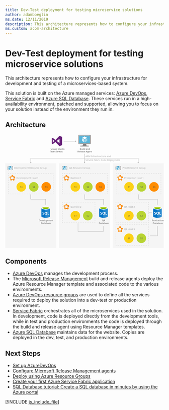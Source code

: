 ```yaml
---
title: Dev-Test deployment for testing microservice solutions
author: adamboeglin
ms.date: 12/11/2019
description: This architecture represents how to configure your infrastructure for development and testing of a microservices-based system.
ms.custom: acom-architecture
---
```

# Dev-Test deployment for testing microservice solutions

This architecture represents how to configure your infrastructure for development and testing of a microservices-based system.

This solution is built on the Azure managed services: [Azure DevOps](/en-us/services/devops/), [Service Fabric](/en-us/services/service-fabric/) and [Azure SQL Database](/en-us/services/sql-database/). These services run in a high-availability environment, patched and supported, allowing you to focus on your solution instead of the environment they run in.


## Architecture

<svg class="architecture-diagram" aria-labelledby="dev-test-microservice" height="591.775" viewbox="0 0 825.046 591.775" width="825.046" xmlns="http://www.w3.org/2000/svg"><title id="dev-test-microservice">Implementação de Desenvolvimento/Teste para testar soluções de microsserviço</title><desc>Esta arquitetura representa a forma como deve configurar a sua infraestrutura para fins de desenvolvimento e teste de um sistema baseado em microsserviços.</desc><g><rect fill="#ededed" height="441.667" opacity="0.5" width="265.376" x="280.048" y="150.108"></rect><rect fill="#ededed" height="441.667" opacity="0.5" width="265.376" x="559.67" y="150.108"></rect><g><line fill="none" stroke="#b5b5b5" stroke-miterlimit="10" stroke-width="1.643" x1="303.888" x2="364.647" y1="35.631" y2="35.631"></line><polygon fill="#b5b5b5" points="363.448 39.726 370.541 35.631 363.448 31.535 363.448 39.726"></polygon></g><rect fill="#ededed" height="441.667" opacity="0.5" width="265.376" y="150.108"></rect><g><polyline fill="none" points="132.688 144.712 132.688 123.65 692.358 123.65 692.358 144.712" stroke="#b5b5b5" stroke-miterlimit="10" stroke-width="1.643"></polyline><polygon fill="#b5b5b5" points="136.783 143.514 132.688 150.606 128.592 143.514 136.783 143.514"></polygon><polygon fill="#b5b5b5" points="688.263 143.514 692.358 150.606 696.454 143.514 688.263 143.514"></polygon></g><polyline fill="none" points="510.333 476.825 510.333 505.78 378.76 505.78 378.76 462.825" stroke="#b5b5b5" stroke-miterlimit="10" stroke-width="1.643"></polyline><polyline fill="none" points="792.591 476.825 792.591 527.775 753.736 527.775" stroke="#b5b5b5" stroke-miterlimit="10" stroke-width="1.643"></polyline><text fill="#5d5d5d" font-family="SegoeUI, Segoe UI" font-size="12" opacity="0.5" transform="translate(417.371 117.651)">ARM Infrastructure and<tspan x="0" y="20">Service Fabric Code Deployment</tspan></text><g><line fill="none" stroke="#b5b5b5" stroke-miterlimit="10" stroke-width="1.643" x1="412.867" x2="412.867" y1="100.775" y2="144.214"></line><polygon fill="#b5b5b5" points="408.771 143.015 412.867 150.108 416.962 143.015 408.771 143.015"></polygon></g><g opacity="0.5"><g><polyline fill="none" points="810.736 306.951 810.736 309.951 807.736 309.951" stroke="#b5b5b5" stroke-miterlimit="10" stroke-width="1.643"></polyline><line fill="none" stroke="#b5b5b5" stroke-dasharray="6.159 6.159" stroke-miterlimit="10" stroke-width="1.643" x1="801.577" x2="582.92" y1="309.951" y2="309.951"></line><polyline fill="none" points="579.841 309.951 576.841 309.951 576.841 306.951" stroke="#b5b5b5" stroke-miterlimit="10" stroke-width="1.643"></polyline><line fill="none" stroke="#b5b5b5" stroke-dasharray="5.971 5.971" stroke-miterlimit="10" stroke-width="1.643" x1="576.841" x2="576.841" y1="300.979" y2="208.427"></line><polyline fill="none" points="576.841 205.441 576.841 202.441 579.841 202.441" stroke="#b5b5b5" stroke-miterlimit="10" stroke-width="1.643"></polyline><line fill="none" stroke="#b5b5b5" stroke-dasharray="6.159 6.159" stroke-miterlimit="10" stroke-width="1.643" x1="586" x2="804.657" y1="202.441" y2="202.441"></line><polyline fill="none" points="807.736 202.441 810.736 202.441 810.736 205.441" stroke="#b5b5b5" stroke-miterlimit="10" stroke-width="1.643"></polyline><line fill="none" stroke="#b5b5b5" stroke-dasharray="5.971 5.971" stroke-miterlimit="10" stroke-width="1.643" x1="810.736" x2="810.736" y1="211.412" y2="303.965"></line></g></g><g><circle cx="644.432" cy="272.873" fill="#fcd116" r="24.849"></circle><text fill="#505050" font-family="SegoeUI, Segoe UI" font-size="12" transform="translate(638.4 277.915)">S1</text></g><g><circle cx="709.42" cy="272.873" fill="#b8d432" r="24.849"></circle><text fill="#505050" font-family="SegoeUI, Segoe UI" font-size="12" transform="translate(703.384 277.915)">S2</text></g><g><circle cx="774.407" cy="272.873" fill="#ff8c00" r="24.849"></circle><text fill="#505050" font-family="SegoeUI, Segoe UI" font-size="12" transform="translate(768.371 277.915)">S3</text></g><g opacity="0.5"><g><polyline fill="none" points="531.126 306.951 531.126 309.951 528.126 309.951" stroke="#b5b5b5" stroke-miterlimit="10" stroke-width="1.643"></polyline><line fill="none" stroke="#b5b5b5" stroke-dasharray="6.159 6.159" stroke-miterlimit="10" stroke-width="1.643" x1="521.967" x2="303.311" y1="309.951" y2="309.951"></line><polyline fill="none" points="300.231 309.951 297.231 309.951 297.231 306.951" stroke="#b5b5b5" stroke-miterlimit="10" stroke-width="1.643"></polyline><line fill="none" stroke="#b5b5b5" stroke-dasharray="5.971 5.971" stroke-miterlimit="10" stroke-width="1.643" x1="297.231" x2="297.231" y1="300.979" y2="208.427"></line><polyline fill="none" points="297.231 205.441 297.231 202.441 300.231 202.441" stroke="#b5b5b5" stroke-miterlimit="10" stroke-width="1.643"></polyline><line fill="none" stroke="#b5b5b5" stroke-dasharray="6.159 6.159" stroke-miterlimit="10" stroke-width="1.643" x1="306.39" x2="525.047" y1="202.441" y2="202.441"></line><polyline fill="none" points="528.126 202.441 531.126 202.441 531.126 205.441" stroke="#b5b5b5" stroke-miterlimit="10" stroke-width="1.643"></polyline><line fill="none" stroke="#b5b5b5" stroke-dasharray="5.971 5.971" stroke-miterlimit="10" stroke-width="1.643" x1="531.126" x2="531.126" y1="211.412" y2="303.965"></line></g></g><g><circle cx="364.823" cy="272.873" fill="#fcd116" r="24.849"></circle><text fill="#505050" font-family="SegoeUI, Segoe UI" font-size="12" transform="translate(358.791 277.915)">S1</text></g><g><circle cx="429.81" cy="272.873" fill="#b8d432" r="24.849"></circle><text fill="#505050" font-family="SegoeUI, Segoe UI" font-size="12" transform="translate(423.774 277.915)">S2</text></g><g><circle cx="494.797" cy="272.873" fill="#ff8c00" r="24.849"></circle><text fill="#505050" font-family="SegoeUI, Segoe UI" font-size="12" transform="translate(488.761 277.915)">S3</text></g><g opacity="0.5"><g><polyline fill="none" points="467.126 456.951 467.126 459.951 464.126 459.951" stroke="#b5b5b5" stroke-miterlimit="10" stroke-width="1.643"></polyline><line fill="none" stroke="#b5b5b5" stroke-dasharray="6.07 6.07" stroke-miterlimit="10" stroke-width="1.643" x1="458.056" x2="303.266" y1="459.951" y2="459.951"></line><polyline fill="none" points="300.231 459.951 297.231 459.951 297.231 456.951" stroke="#b5b5b5" stroke-miterlimit="10" stroke-width="1.643"></polyline><line fill="none" stroke="#b5b5b5" stroke-dasharray="5.971 5.971" stroke-miterlimit="10" stroke-width="1.643" x1="297.231" x2="297.231" y1="450.979" y2="358.427"></line><polyline fill="none" points="297.231 355.441 297.231 352.441 300.231 352.441" stroke="#b5b5b5" stroke-miterlimit="10" stroke-width="1.643"></polyline><line fill="none" stroke="#b5b5b5" stroke-dasharray="6.07 6.07" stroke-miterlimit="10" stroke-width="1.643" x1="306.301" x2="461.091" y1="352.441" y2="352.441"></line><polyline fill="none" points="464.126 352.441 467.126 352.441 467.126 355.441" stroke="#b5b5b5" stroke-miterlimit="10" stroke-width="1.643"></polyline><line fill="none" stroke="#b5b5b5" stroke-dasharray="5.971 5.971" stroke-miterlimit="10" stroke-width="1.643" x1="467.126" x2="467.126" y1="361.412" y2="453.965"></line></g></g><g><circle cx="364.823" cy="422.873" fill="#fcd116" r="24.849"></circle><text fill="#505050" font-family="SegoeUI, Segoe UI" font-size="12" transform="translate(358.791 427.915)">S1</text></g><g><circle cx="429.81" cy="422.873" fill="#b8d432" r="24.849"></circle><text fill="#505050" font-family="SegoeUI, Segoe UI" font-size="12" transform="translate(423.774 427.915)">S2</text></g><g opacity="0.5"><g><polyline fill="none" points="745.965 456.951 745.965 459.951 742.965 459.951" stroke="#b5b5b5" stroke-miterlimit="10" stroke-width="1.643"></polyline><line fill="none" stroke="#b5b5b5" stroke-dasharray="6.07 6.07" stroke-miterlimit="10" stroke-width="1.643" x1="736.895" x2="582.105" y1="459.951" y2="459.951"></line><polyline fill="none" points="579.07 459.951 576.07 459.951 576.07 456.951" stroke="#b5b5b5" stroke-miterlimit="10" stroke-width="1.643"></polyline><line fill="none" stroke="#b5b5b5" stroke-dasharray="5.971 5.971" stroke-miterlimit="10" stroke-width="1.643" x1="576.07" x2="576.07" y1="450.979" y2="358.427"></line><polyline fill="none" points="576.07 355.441 576.07 352.441 579.07 352.441" stroke="#b5b5b5" stroke-miterlimit="10" stroke-width="1.643"></polyline><line fill="none" stroke="#b5b5b5" stroke-dasharray="6.07 6.07" stroke-miterlimit="10" stroke-width="1.643" x1="585.14" x2="739.93" y1="352.441" y2="352.441"></line><polyline fill="none" points="742.965 352.441 745.965 352.441 745.965 355.441" stroke="#b5b5b5" stroke-miterlimit="10" stroke-width="1.643"></polyline><line fill="none" stroke="#b5b5b5" stroke-dasharray="5.971 5.971" stroke-miterlimit="10" stroke-width="1.643" x1="745.965" x2="745.965" y1="361.412" y2="453.965"></line></g></g><g><circle cx="643.661" cy="422.873" fill="#fcd116" r="24.849"></circle><text fill="#505050" font-family="SegoeUI, Segoe UI" font-size="12" transform="translate(637.629 427.915)">S1</text></g><g><circle cx="708.649" cy="422.873" fill="#b8d432" r="24.849"></circle><text fill="#505050" font-family="SegoeUI, Segoe UI" font-size="12" transform="translate(702.613 427.915)">S2</text></g><g opacity="0.5"><g><polyline fill="none" points="745.965 574.529 745.965 577.529 742.965 577.529" stroke="#b5b5b5" stroke-miterlimit="10" stroke-width="1.643"></polyline><line fill="none" stroke="#b5b5b5" stroke-dasharray="6.07 6.07" stroke-miterlimit="10" stroke-width="1.643" x1="736.895" x2="582.105" y1="577.529" y2="577.529"></line><polyline fill="none" points="579.07 577.529 576.07 577.529 576.07 574.529" stroke="#b5b5b5" stroke-miterlimit="10" stroke-width="1.643"></polyline><line fill="none" stroke="#b5b5b5" stroke-dasharray="5.971 5.971" stroke-miterlimit="10" stroke-width="1.643" x1="576.07" x2="576.07" y1="568.558" y2="476.006"></line><polyline fill="none" points="576.07 473.02 576.07 470.02 579.07 470.02" stroke="#b5b5b5" stroke-miterlimit="10" stroke-width="1.643"></polyline><line fill="none" stroke="#b5b5b5" stroke-dasharray="6.07 6.07" stroke-miterlimit="10" stroke-width="1.643" x1="585.14" x2="739.93" y1="470.02" y2="470.02"></line><polyline fill="none" points="742.965 470.02 745.965 470.02 745.965 473.02" stroke="#b5b5b5" stroke-miterlimit="10" stroke-width="1.643"></polyline><line fill="none" stroke="#b5b5b5" stroke-dasharray="5.971 5.971" stroke-miterlimit="10" stroke-width="1.643" x1="745.965" x2="745.965" y1="478.991" y2="571.544"></line></g></g><g><circle cx="643.661" cy="540.452" fill="#fcd116" r="24.849"></circle><text fill="#505050" font-family="SegoeUI, Segoe UI" font-size="12" transform="translate(637.629 545.494)">S1</text></g><g><circle cx="708.649" cy="540.452" fill="#b8d432" r="24.849"></circle><text fill="#505050" font-family="SegoeUI, Segoe UI" font-size="12" transform="translate(702.613 545.494)">S2</text></g><g opacity="0.5"><g><polyline fill="none" points="249.517 306.951 249.517 309.951 246.517 309.951" stroke="#b5b5b5" stroke-miterlimit="10" stroke-width="1.643"></polyline><line fill="none" stroke="#b5b5b5" stroke-dasharray="6.159 6.159" stroke-miterlimit="10" stroke-width="1.643" x1="240.357" x2="21.701" y1="309.951" y2="309.951"></line><polyline fill="none" points="18.621 309.951 15.621 309.951 15.621 306.951" stroke="#b5b5b5" stroke-miterlimit="10" stroke-width="1.643"></polyline><line fill="none" stroke="#b5b5b5" stroke-dasharray="5.971 5.971" stroke-miterlimit="10" stroke-width="1.643" x1="15.621" x2="15.621" y1="300.979" y2="208.427"></line><polyline fill="none" points="15.621 205.441 15.621 202.441 18.621 202.441" stroke="#b5b5b5" stroke-miterlimit="10" stroke-width="1.643"></polyline><line fill="none" stroke="#b5b5b5" stroke-dasharray="6.159 6.159" stroke-miterlimit="10" stroke-width="1.643" x1="24.781" x2="243.437" y1="202.441" y2="202.441"></line><polyline fill="none" points="246.517 202.441 249.517 202.441 249.517 205.441" stroke="#b5b5b5" stroke-miterlimit="10" stroke-width="1.643"></polyline><line fill="none" stroke="#b5b5b5" stroke-dasharray="5.971 5.971" stroke-miterlimit="10" stroke-width="1.643" x1="249.517" x2="249.517" y1="211.412" y2="303.965"></line></g></g><g><circle cx="83.213" cy="272.873" fill="#fcd116" r="24.849"></circle><text fill="#505050" font-family="SegoeUI, Segoe UI" font-size="12" transform="translate(77.181 277.915)">S1</text></g><g><circle cx="148.2" cy="272.873" fill="#b8d432" r="24.849"></circle><text fill="#505050" font-family="SegoeUI, Segoe UI" font-size="12" transform="translate(142.164 277.915)">S2</text></g><g><circle cx="213.187" cy="272.873" fill="#ff8c00" r="24.849"></circle><text fill="#505050" font-family="SegoeUI, Segoe UI" font-size="12" transform="translate(207.151 277.915)">S3</text></g><polyline fill="none" points="132.044 312.086 132.044 337.084 210.314 337.084 210.314 365.825" stroke="#b5b5b5" stroke-miterlimit="10" stroke-width="1.643"></polyline><polyline fill="none" points="413.066 312.086 413.066 337.084 511.336 337.084 511.336 365.825" stroke="#b5b5b5" stroke-miterlimit="10" stroke-width="1.643"></polyline><polyline fill="none" points="694.087 312.086 694.087 337.084 792.358 337.084 792.358 365.825" stroke="#b5b5b5" stroke-miterlimit="10" stroke-width="1.643"></polyline><line fill="none" stroke="#b5b5b5" stroke-miterlimit="10" stroke-width="1.643" x1="745.965" x2="763.736" y1="405.379" y2="405.379"></line><g><g><text fill="#5d5d5d" font-family="SegoeUI, Segoe UI" font-size="12" transform="translate(236.464 79.655)">Visual Studio<tspan letter-spacing="-0.098em" x="-2.558" y="14.4">Team Services</tspan></text><path d="M268.022,34.076l14.214-11V45.072Zm-20.651,8.046V26.03l8.046,8.046ZM282.236,7.257,261.049,28.444,247.372,17.985l-5.364,2.682V47.485l5.364,2.682,13.678-10.459,21.187,21.187,13.409-5.364V12.621Z" fill="#68217a"></path></g><rect fill="#f0f" height="96.563" opacity="0" width="83.417" x="228.951"></rect></g><g><g><text fill="#5d5d5d" font-family="SegoeUI, Segoe UI" font-size="12" transform="translate(388.172 79.655)">Build and<tspan letter-spacing="-0.029em" x="-12.592" y="14.4">Release Agent</tspan></text><g><path d="M422.363,49.911H404.347c2.165,7.643-.743,8.739-13.483,8.739v4h43.32v-4c-12.74,0-13.989-1.092-11.821-8.739" fill="#7a7a7a"></path><path d="M441.648,1.5H383a3.747,3.747,0,0,0-3.6,3.773v40.9a3.726,3.726,0,0,0,3.6,3.741h58.652a4.094,4.094,0,0,0,4-3.741V5.273a4.109,4.109,0,0,0-4-3.773" fill="#a0a1a2"></path><path d="M441.689,1.5l-.041,0H383a3.746,3.746,0,0,0-3.6,3.773v40.9a3.727,3.727,0,0,0,3.6,3.742h1.4Z" fill="#fff" opacity="0.2" style="isolation: isolate"></path><polygon fill="#59b4d9" points="440.479 6.599 440.479 44.816 384.417 44.816 384.417 6.599 440.479 6.599"></polygon><polygon fill="#59b4d9" points="384.417 44.816 384.494 44.816 384.494 6.6 435.749 6.523 435.751 6.523 384.417 6.6 384.417 44.816"></polygon><rect fill="#a0a1a2" height="4.003" width="43.32" x="390.864" y="58.649"></rect><path d="M413.209,4.276a.94.94,0,1,1-.941-.941.941.941,0,0,1,.941.941" fill="#b8d432"></path><path d="M413.246,24.549a.368.368,0,0,1-.178-.05L401.4,17.764a.359.359,0,0,1-.175-.306.353.353,0,0,1,.175-.3l11.6-6.69a.355.355,0,0,1,.349,0l11.67,6.737a.354.354,0,0,1,0,.61L413.425,24.5a.357.357,0,0,1-.179.05" fill="#fff"></path><path d="M411.57,40.916a.333.333,0,0,1-.178-.048L399.76,34.156a.345.345,0,0,1-.18-.306V20.379a.358.358,0,0,1,.535-.306l11.63,6.71a.37.37,0,0,1,.172.309V40.563a.36.36,0,0,1-.172.306.371.371,0,0,1-.176.048" fill="#fff" opacity="0.7" style="isolation: isolate"></path><path d="M414.863,40.916a.381.381,0,0,1-.183-.048.359.359,0,0,1-.171-.306V27.176a.366.366,0,0,1,.171-.306l11.63-6.71a.345.345,0,0,1,.35,0,.349.349,0,0,1,.179.3V33.85a.346.346,0,0,1-.179.306l-11.626,6.713a.313.313,0,0,1-.171.048" fill="#fff" opacity="0.4" style="isolation: isolate"></path></g></g><rect fill="#f0f" height="96.563" opacity="0" width="83.417" x="371.078"></rect></g><g><g><text fill="#5d5d5d" font-family="SegoeUI, Segoe UI" font-size="12" opacity="0.5" transform="translate(46.642 179.128)">Development Resource Group</text><g><path d="M25.761,173.849a.233.233,0,0,1-.12-.035l-8-4.614a.242.242,0,0,1-.121-.211.238.238,0,0,1,.121-.208L25.59,164.2a.246.246,0,0,1,.24,0l8,4.617a.242.242,0,0,1,0,.418l-7.946,4.583a.238.238,0,0,1-.121.034" fill="#3999c6"></path><path d="M24.612,185.066a.241.241,0,0,1-.123-.032l-7.97-4.6a.237.237,0,0,1-.123-.21v-9.231a.245.245,0,0,1,.123-.211.252.252,0,0,1,.243,0l7.969,4.6a.245.245,0,0,1,.118.21v9.233a.238.238,0,0,1-.238.242" fill="#59b4d9"></path><path d="M26.867,185.066a.257.257,0,0,1-.123-.032.241.241,0,0,1-.12-.21v-9.173a.246.246,0,0,1,.12-.21l7.968-4.6a.249.249,0,0,1,.243,0,.246.246,0,0,1,.12.209v9.173a.243.243,0,0,1-.12.21l-7.971,4.6a.218.218,0,0,1-.118.032" fill="#59b4d9"></path><path d="M26.867,185.066a.257.257,0,0,1-.123-.032.241.241,0,0,1-.12-.21v-9.173a.246.246,0,0,1,.12-.21l7.968-4.6a.249.249,0,0,1,.243,0,.246.246,0,0,1,.12.209v9.173a.243.243,0,0,1-.12.21l-7.971,4.6a.218.218,0,0,1-.118.032" fill="#fff" opacity="0.5" style="isolation: isolate"></path><path d="M17.343,186.091a.788.788,0,0,1-.395-.106l-3.72-2.148a2.288,2.288,0,0,1-1.08-1.871V168.29a2.286,2.286,0,0,1,1.08-1.87l3.72-2.148a.791.791,0,0,1,.791,1.369l-3.72,2.148a.761.761,0,0,0-.289.5v13.677a.759.759,0,0,0,.289.5l3.72,2.148a.791.791,0,0,1-.4,1.476Z" fill="#7a7a7a"></path><path d="M34.129,164.165a.788.788,0,0,1,.395.106l3.72,2.148a2.288,2.288,0,0,1,1.08,1.871v13.677a2.286,2.286,0,0,1-1.08,1.87l-3.72,2.148a.791.791,0,1,1-.791-1.369l3.72-2.148a.761.761,0,0,0,.289-.5V168.29a.759.759,0,0,0-.289-.5l-3.72-2.148a.791.791,0,0,1,.4-1.476Z" fill="#7a7a7a"></path></g></g><rect fill="#f0f" height="33.141" opacity="0" width="203.384" x="8.352" y="159.633"></rect></g><g><g><text fill="#5d5d5d" font-family="SegoeUI, Segoe UI" font-size="12" opacity="0.5" transform="translate(331.431 179.128)">QA Resource Group</text><g><path d="M308.778,173.849a.233.233,0,0,1-.12-.035l-8-4.614a.242.242,0,0,1-.121-.211.238.238,0,0,1,.121-.208l7.944-4.584a.246.246,0,0,1,.24,0l8,4.617a.242.242,0,0,1,0,.418l-7.946,4.583a.238.238,0,0,1-.121.034" fill="#3999c6"></path><path d="M307.629,185.066a.241.241,0,0,1-.123-.032l-7.97-4.6a.237.237,0,0,1-.123-.21v-9.231a.245.245,0,0,1,.123-.211.252.252,0,0,1,.243,0l7.969,4.6a.245.245,0,0,1,.118.21v9.233a.238.238,0,0,1-.238.242" fill="#59b4d9"></path><path d="M309.884,185.066a.257.257,0,0,1-.123-.032.241.241,0,0,1-.12-.21v-9.173a.246.246,0,0,1,.12-.21l7.968-4.6a.249.249,0,0,1,.243,0,.246.246,0,0,1,.12.209v9.173a.243.243,0,0,1-.12.21l-7.971,4.6a.218.218,0,0,1-.118.032" fill="#59b4d9"></path><path d="M309.884,185.066a.257.257,0,0,1-.123-.032.241.241,0,0,1-.12-.21v-9.173a.246.246,0,0,1,.12-.21l7.968-4.6a.249.249,0,0,1,.243,0,.246.246,0,0,1,.12.209v9.173a.243.243,0,0,1-.12.21l-7.971,4.6a.218.218,0,0,1-.118.032" fill="#fff" opacity="0.5" style="isolation: isolate"></path><path d="M300.36,186.091a.788.788,0,0,1-.395-.106l-3.72-2.148a2.288,2.288,0,0,1-1.08-1.871V168.29a2.286,2.286,0,0,1,1.08-1.87l3.72-2.148a.791.791,0,0,1,.791,1.369l-3.72,2.148a.761.761,0,0,0-.289.5v13.677a.759.759,0,0,0,.289.5l3.72,2.148a.791.791,0,0,1-.4,1.476Z" fill="#7a7a7a"></path><path d="M317.145,164.165a.788.788,0,0,1,.395.106l3.72,2.148a2.288,2.288,0,0,1,1.08,1.871v13.677a2.286,2.286,0,0,1-1.08,1.87l-3.72,2.148a.791.791,0,1,1-.791-1.369l3.72-2.148a.761.761,0,0,0,.289-.5V168.29a.759.759,0,0,0-.289-.5l-3.72-2.148a.791.791,0,0,1,.4-1.476Z" fill="#7a7a7a"></path></g></g><rect fill="#f0f" height="33.141" opacity="0" width="150.324" x="291.365" y="159.633"></rect></g><g><g><text fill="#5d5d5d" font-family="SegoeUI, Segoe UI" font-size="12" opacity="0.5" transform="translate(610.437 179.128)">Prod Resource Group</text><g><path d="M587.991,173.849a.233.233,0,0,1-.12-.035l-8-4.614a.242.242,0,0,1-.121-.211.238.238,0,0,1,.121-.208l7.944-4.584a.246.246,0,0,1,.24,0l8,4.617a.242.242,0,0,1,0,.418l-7.946,4.583a.238.238,0,0,1-.121.034" fill="#3999c6"></path><path d="M586.841,185.066a.241.241,0,0,1-.123-.032l-7.97-4.6a.237.237,0,0,1-.123-.21v-9.231a.245.245,0,0,1,.123-.211.252.252,0,0,1,.243,0l7.969,4.6a.245.245,0,0,1,.118.21v9.233a.238.238,0,0,1-.238.242" fill="#59b4d9"></path><path d="M589.1,185.066a.257.257,0,0,1-.123-.032.241.241,0,0,1-.12-.21v-9.173a.246.246,0,0,1,.12-.21l7.968-4.6a.249.249,0,0,1,.243,0,.246.246,0,0,1,.12.209v9.173a.243.243,0,0,1-.12.21l-7.971,4.6a.218.218,0,0,1-.118.032" fill="#59b4d9"></path><path d="M589.1,185.066a.257.257,0,0,1-.123-.032.241.241,0,0,1-.12-.21v-9.173a.246.246,0,0,1,.12-.21l7.968-4.6a.249.249,0,0,1,.243,0,.246.246,0,0,1,.12.209v9.173a.243.243,0,0,1-.12.21l-7.971,4.6a.218.218,0,0,1-.118.032" fill="#fff" opacity="0.5" style="isolation: isolate"></path><path d="M579.572,186.091a.788.788,0,0,1-.395-.106l-3.72-2.148a2.288,2.288,0,0,1-1.08-1.871V168.29a2.286,2.286,0,0,1,1.08-1.87l3.72-2.148a.791.791,0,0,1,.791,1.369l-3.72,2.148a.761.761,0,0,0-.289.5v13.677a.759.759,0,0,0,.289.5l3.72,2.148a.791.791,0,0,1-.4,1.476Z" fill="#7a7a7a"></path><path d="M596.358,164.165a.788.788,0,0,1,.395.106l3.72,2.148a2.288,2.288,0,0,1,1.08,1.871v13.677a2.286,2.286,0,0,1-1.08,1.87l-3.72,2.148a.791.791,0,0,1-.791-1.369l3.72-2.148a.761.761,0,0,0,.289-.5V168.29a.759.759,0,0,0-.289-.5l-3.72-2.148a.791.791,0,0,1,.4-1.476Z" fill="#7a7a7a"></path></g></g><rect fill="#f0f" height="33.141" opacity="0" width="156.607" x="570.377" y="159.633"></rect></g><g><g><g><path d="M187.993,383.161v43c0,4.465,9.994,8.085,22.321,8.085v-51.09Z" fill="#0072c6"></path><path d="M210.008,434.249h.306c12.327,0,22.321-3.618,22.321-8.084v-43H210.008Z" fill="#0072c6"></path><path d="M210.008,434.249h.306c12.327,0,22.321-3.618,22.321-8.084v-43H210.008Z" fill="#fff" opacity="0.15" style="isolation: isolate"></path><path d="M232.636,383.161c0,4.465-9.994,8.084-22.321,8.084s-22.321-3.619-22.321-8.084,9.994-8.084,22.321-8.084,22.321,3.619,22.321,8.084" fill="#fff"></path><path d="M228.072,382.695c0,2.947-7.95,5.334-17.758,5.334s-17.759-2.387-17.759-5.334,7.952-5.334,17.759-5.334,17.758,2.388,17.758,5.334" fill="#7fba00"></path><path d="M224.352,385.954c2.325-.9,3.722-2.03,3.722-3.257,0-2.947-7.95-5.335-17.759-5.335s-17.758,2.388-17.758,5.335c0,1.227,1.4,2.356,3.722,3.257,3.246-1.26,8.32-2.073,14.036-2.073s10.788.813,14.037,2.073" fill="#b8d432"></path><path d="M203.225,413.012a3.666,3.666,0,0,1-1.454,3.1,6.52,6.52,0,0,1-4.017,1.1,7.641,7.641,0,0,1-3.645-.786v-3.144a5.624,5.624,0,0,0,3.723,1.435,2.533,2.533,0,0,0,1.518-.393,1.23,1.23,0,0,0,.536-1.042,1.458,1.458,0,0,0-.516-1.11,9.475,9.475,0,0,0-2.1-1.218q-3.223-1.511-3.223-4.125a3.724,3.724,0,0,1,1.405-3.04,5.732,5.732,0,0,1,3.732-1.144,9.325,9.325,0,0,1,3.419.541v2.937a5.572,5.572,0,0,0-3.242-.982,2.4,2.4,0,0,0-1.443.387,1.222,1.222,0,0,0-.53,1.036,1.48,1.48,0,0,0,.428,1.1,6.913,6.913,0,0,0,1.753,1.056,8.686,8.686,0,0,1,2.815,1.9A3.531,3.531,0,0,1,203.225,413.012Z" fill="#fff"></path><path d="M218.382,409.83a8.037,8.037,0,0,1-1.13,4.312,6.03,6.03,0,0,1-3.182,2.564l4.086,3.782H214.03l-2.918-3.271a6.841,6.841,0,0,1-3.385-.992A6.217,6.217,0,0,1,205.4,413.7a7.763,7.763,0,0,1-.821-3.581,8.37,8.37,0,0,1,.888-3.9,6.315,6.315,0,0,1,2.5-2.638,7.3,7.3,0,0,1,3.694-.923,6.8,6.8,0,0,1,3.482.894,6.1,6.1,0,0,1,2.387,2.544A8.041,8.041,0,0,1,218.382,409.83Zm-3.339.177a5.511,5.511,0,0,0-.934-3.385,3.021,3.021,0,0,0-2.554-1.243,3.207,3.207,0,0,0-2.643,1.247,6.063,6.063,0,0,0-.02,6.615,3.126,3.126,0,0,0,2.583,1.233,3.168,3.168,0,0,0,2.6-1.193A5.063,5.063,0,0,0,215.042,410.007Z" fill="#fff"></path><polygon fill="#fff" points="229.099 416.972 220.71 416.972 220.71 402.886 223.882 402.886 223.882 414.398 229.099 414.398 229.099 416.972"></polygon></g><text fill="#5d5d5d" font-family="SegoeUI, Segoe UI" font-size="12" transform="translate(174.894 451.739)">Development<tspan x="10.978" y="14.4">Database</tspan></text></g><rect fill="#f0f" height="93.477" opacity="0" width="72.197" x="174.114" y="374.674"></rect></g><g><g><g><path d="M489.015,383.161v43c0,4.465,9.994,8.085,22.321,8.085v-51.09Z" fill="#0072c6"></path><path d="M511.03,434.249h.306c12.327,0,22.321-3.618,22.321-8.084v-43H511.03Z" fill="#0072c6"></path><path d="M511.03,434.249h.306c12.327,0,22.321-3.618,22.321-8.084v-43H511.03Z" fill="#fff" opacity="0.15" style="isolation: isolate"></path><path d="M533.657,383.161c0,4.465-9.994,8.084-22.321,8.084s-22.321-3.619-22.321-8.084,9.994-8.084,22.321-8.084,22.321,3.619,22.321,8.084" fill="#fff"></path><path d="M529.094,382.695c0,2.947-7.95,5.334-17.758,5.334s-17.759-2.387-17.759-5.334,7.952-5.334,17.759-5.334,17.758,2.388,17.758,5.334" fill="#7fba00"></path><path d="M525.373,385.954c2.325-.9,3.722-2.03,3.722-3.257,0-2.947-7.95-5.335-17.759-5.335s-17.758,2.388-17.758,5.335c0,1.227,1.4,2.356,3.722,3.257,3.246-1.26,8.32-2.073,14.036-2.073s10.788.813,14.037,2.073" fill="#b8d432"></path><path d="M504.247,413.012a3.666,3.666,0,0,1-1.454,3.1,6.52,6.52,0,0,1-4.017,1.1,7.641,7.641,0,0,1-3.645-.786v-3.144a5.624,5.624,0,0,0,3.723,1.435,2.533,2.533,0,0,0,1.518-.393,1.23,1.23,0,0,0,.536-1.042,1.458,1.458,0,0,0-.516-1.11,9.475,9.475,0,0,0-2.1-1.218q-3.223-1.511-3.223-4.125a3.724,3.724,0,0,1,1.405-3.04,5.732,5.732,0,0,1,3.732-1.144,9.325,9.325,0,0,1,3.419.541v2.937a5.572,5.572,0,0,0-3.242-.982,2.4,2.4,0,0,0-1.443.387,1.222,1.222,0,0,0-.53,1.036,1.48,1.48,0,0,0,.428,1.1,6.913,6.913,0,0,0,1.753,1.056,8.686,8.686,0,0,1,2.815,1.9A3.531,3.531,0,0,1,504.247,413.012Z" fill="#fff"></path><path d="M519.4,409.83a8.037,8.037,0,0,1-1.13,4.312,6.03,6.03,0,0,1-3.182,2.564l4.086,3.782h-4.125l-2.918-3.271a6.841,6.841,0,0,1-3.385-.992,6.217,6.217,0,0,1-2.328-2.529,7.763,7.763,0,0,1-.821-3.581,8.37,8.37,0,0,1,.888-3.9,6.315,6.315,0,0,1,2.5-2.638,7.3,7.3,0,0,1,3.694-.923,6.8,6.8,0,0,1,3.482.894,6.1,6.1,0,0,1,2.387,2.544A8.041,8.041,0,0,1,519.4,409.83Zm-3.339.177a5.511,5.511,0,0,0-.934-3.385,3.021,3.021,0,0,0-2.554-1.243,3.207,3.207,0,0,0-2.643,1.247,6.063,6.063,0,0,0-.02,6.615,3.126,3.126,0,0,0,2.583,1.233,3.168,3.168,0,0,0,2.6-1.193A5.063,5.063,0,0,0,516.064,410.007Z" fill="#fff"></path><polygon fill="#fff" points="530.12 416.972 521.732 416.972 521.732 402.886 524.904 402.886 524.904 414.398 530.12 414.398 530.12 416.972"></polygon></g><text fill="#5d5d5d" font-family="SegoeUI, Segoe UI" font-size="12" transform="translate(503.256 451.739)">QA<tspan x="-16.362" y="14.4">Database</tspan></text></g><rect fill="#f0f" height="93.477" opacity="0" width="59.963" x="481.736" y="374.674"></rect></g><g><g><g><path d="M770.037,383.161v43c0,4.465,9.994,8.085,22.321,8.085v-51.09Z" fill="#0072c6"></path><path d="M792.052,434.249h.306c12.327,0,22.321-3.618,22.321-8.084v-43H792.052Z" fill="#0072c6"></path><path d="M792.052,434.249h.306c12.327,0,22.321-3.618,22.321-8.084v-43H792.052Z" fill="#fff" opacity="0.15" style="isolation: isolate"></path><path d="M814.679,383.161c0,4.465-9.994,8.084-22.321,8.084s-22.321-3.619-22.321-8.084,9.994-8.084,22.321-8.084,22.321,3.619,22.321,8.084" fill="#fff"></path><path d="M810.115,382.695c0,2.947-7.95,5.334-17.758,5.334s-17.759-2.387-17.759-5.334,7.952-5.334,17.759-5.334,17.758,2.388,17.758,5.334" fill="#7fba00"></path><path d="M806.395,385.954c2.325-.9,3.722-2.03,3.722-3.257,0-2.947-7.95-5.335-17.759-5.335S774.6,379.75,774.6,382.7c0,1.227,1.4,2.356,3.722,3.257,3.246-1.26,8.32-2.073,14.036-2.073s10.788.813,14.037,2.073" fill="#b8d432"></path><path d="M785.268,413.012a3.666,3.666,0,0,1-1.454,3.1,6.52,6.52,0,0,1-4.017,1.1,7.641,7.641,0,0,1-3.645-.786v-3.144a5.624,5.624,0,0,0,3.723,1.435,2.533,2.533,0,0,0,1.518-.393,1.23,1.23,0,0,0,.536-1.042,1.458,1.458,0,0,0-.516-1.11,9.475,9.475,0,0,0-2.1-1.218q-3.223-1.511-3.223-4.125a3.724,3.724,0,0,1,1.405-3.04,5.732,5.732,0,0,1,3.732-1.144,9.325,9.325,0,0,1,3.419.541v2.937a5.572,5.572,0,0,0-3.242-.982,2.4,2.4,0,0,0-1.443.387,1.222,1.222,0,0,0-.53,1.036,1.48,1.48,0,0,0,.428,1.1,6.913,6.913,0,0,0,1.753,1.056,8.686,8.686,0,0,1,2.815,1.9A3.531,3.531,0,0,1,785.268,413.012Z" fill="#fff"></path><path d="M800.425,409.83a8.037,8.037,0,0,1-1.13,4.312,6.03,6.03,0,0,1-3.182,2.564l4.086,3.782h-4.125l-2.918-3.271a6.841,6.841,0,0,1-3.385-.992,6.217,6.217,0,0,1-2.328-2.529,7.763,7.763,0,0,1-.821-3.581,8.37,8.37,0,0,1,.888-3.9,6.315,6.315,0,0,1,2.5-2.638,7.3,7.3,0,0,1,3.694-.923,6.8,6.8,0,0,1,3.482.894,6.1,6.1,0,0,1,2.387,2.544A8.041,8.041,0,0,1,800.425,409.83Zm-3.339.177a5.511,5.511,0,0,0-.934-3.385,3.021,3.021,0,0,0-2.554-1.243,3.207,3.207,0,0,0-2.643,1.247,6.063,6.063,0,0,0-.02,6.615,3.126,3.126,0,0,0,2.583,1.233,3.168,3.168,0,0,0,2.6-1.193A5.063,5.063,0,0,0,797.086,410.007Z" fill="#fff"></path><polygon fill="#fff" points="811.142 416.972 802.753 416.972 802.753 402.886 805.926 402.886 805.926 414.398 811.142 414.398 811.142 416.972"></polygon></g><text fill="#5d5d5d" font-family="SegoeUI, Segoe UI" font-size="12" transform="translate(763.465 451.739)">Production<tspan x="4.45" y="14.4">Database</tspan></text></g><rect fill="#f0f" height="93.477" opacity="0" width="59.963" x="762.736" y="374.674"></rect></g><g><text fill="#5d5d5d" font-family="SegoeUI, Segoe UI" font-size="12" opacity="0.5" transform="translate(58.218 230.767)">Development Host 1</text><g><path d="M36.8,216.152l9.264,7.691-3.124,10.586H30.463L27.518,223.86l9.285-7.708m0-3.279-12.154,10.09,3.9,13.988H44.829l4.128-13.988L36.8,212.873Z" fill="#dd5900"></path><path d="M36.805,210.587a4.586,4.586,0,1,1-4.586,4.587A4.587,4.587,0,0,1,36.805,210.587Z" fill="#ff8c00"></path><path d="M46.9,218.383a4.586,4.586,0,1,1-4.587,4.586A4.586,4.586,0,0,1,46.9,218.383Z" fill="#ff8c00"></path><path d="M43.455,230.767a4.586,4.586,0,1,1-4.586,4.586A4.586,4.586,0,0,1,43.455,230.767Z" fill="#ff8c00"></path><path d="M30.149,230.767a4.586,4.586,0,1,1-4.587,4.586A4.586,4.586,0,0,1,30.149,230.767Z" fill="#ff8c00"></path><path d="M26.716,218.383a4.586,4.586,0,1,1-4.587,4.587A4.586,4.586,0,0,1,26.716,218.383Z" fill="#ff8c00"></path><path d="M30.967,239.866l1.869-8.229a4.59,4.59,0,0,0-3.378-.817l-1-3.6a4.587,4.587,0,0,0,2.434-6.152l2.919-2.423a4.585,4.585,0,0,0,1.765.95l2.028-8.934a4.54,4.54,0,0,0-.794-.07,4.588,4.588,0,0,0-4.386,5.926l-3.171,2.633a4.586,4.586,0,1,0-3.339,8.338l1.229,4.411a4.585,4.585,0,0,0,3.011,8.044A4.692,4.692,0,0,0,30.967,239.866Z" fill="#fff" opacity="0.25" style="isolation: isolate"></path></g><rect fill="#f0f" height="33.069" opacity="0" width="145.236" x="21.5" y="210.455"></rect></g><g><text fill="#5d5d5d" font-family="SegoeUI, Segoe UI" font-size="12" opacity="0.5" transform="translate(339.828 230.767)">QA Host 1</text><g><path d="M318.413,216.152l9.264,7.691-3.124,10.586H312.073l-2.945-10.569,9.285-7.708m0-3.279-12.154,10.09,3.9,13.988h16.281l4.128-13.988-12.154-10.09Z" fill="#dd5900"></path><path d="M318.415,210.587a4.586,4.586,0,1,1-4.586,4.587A4.587,4.587,0,0,1,318.415,210.587Z" fill="#ff8c00"></path><path d="M328.505,218.383a4.586,4.586,0,1,1-4.587,4.586A4.586,4.586,0,0,1,328.505,218.383Z" fill="#ff8c00"></path><path d="M325.065,230.767a4.586,4.586,0,1,1-4.586,4.586A4.586,4.586,0,0,1,325.065,230.767Z" fill="#ff8c00"></path><path d="M311.759,230.767a4.586,4.586,0,1,1-4.587,4.586A4.586,4.586,0,0,1,311.759,230.767Z" fill="#ff8c00"></path><path d="M308.325,218.383a4.586,4.586,0,1,1-4.587,4.587A4.586,4.586,0,0,1,308.325,218.383Z" fill="#ff8c00"></path><path d="M312.577,239.866l1.869-8.229a4.59,4.59,0,0,0-3.378-.817l-1-3.6a4.587,4.587,0,0,0,2.434-6.152l2.919-2.423a4.585,4.585,0,0,0,1.765.95l2.028-8.934a4.54,4.54,0,0,0-.794-.07,4.588,4.588,0,0,0-4.386,5.926l-3.171,2.633a4.586,4.586,0,1,0-3.339,8.338l1.229,4.411a4.585,4.585,0,0,0,3.011,8.044A4.692,4.692,0,0,0,312.577,239.866Z" fill="#fff" opacity="0.25" style="isolation: isolate"></path></g><rect fill="#f0f" height="33.069" opacity="0" width="97.08" x="301.5" y="210.455"></rect></g><g><text fill="#5d5d5d" font-family="SegoeUI, Segoe UI" font-size="12" opacity="0.5" transform="translate(339.828 380.767)">QA Host 2</text><g><path d="M318.413,366.152l9.264,7.691-3.124,10.586H312.073l-2.945-10.569,9.285-7.708m0-3.279-12.154,10.09,3.9,13.988h16.281l4.128-13.988-12.154-10.09Z" fill="#dd5900"></path><path d="M318.415,360.587a4.586,4.586,0,1,1-4.586,4.587A4.587,4.587,0,0,1,318.415,360.587Z" fill="#ff8c00"></path><path d="M328.505,368.383a4.586,4.586,0,1,1-4.587,4.586A4.586,4.586,0,0,1,328.505,368.383Z" fill="#ff8c00"></path><path d="M325.065,380.767a4.586,4.586,0,1,1-4.586,4.586A4.586,4.586,0,0,1,325.065,380.767Z" fill="#ff8c00"></path><path d="M311.759,380.767a4.586,4.586,0,1,1-4.587,4.586A4.586,4.586,0,0,1,311.759,380.767Z" fill="#ff8c00"></path><path d="M308.325,368.383a4.586,4.586,0,1,1-4.587,4.587A4.586,4.586,0,0,1,308.325,368.383Z" fill="#ff8c00"></path><path d="M312.577,389.866l1.869-8.229a4.59,4.59,0,0,0-3.378-.817l-1-3.6a4.587,4.587,0,0,0,2.434-6.152l2.919-2.423a4.585,4.585,0,0,0,1.765.95l2.028-8.934a4.54,4.54,0,0,0-.794-.07,4.588,4.588,0,0,0-4.386,5.926l-3.171,2.633a4.586,4.586,0,1,0-3.339,8.338l1.229,4.411a4.585,4.585,0,0,0,3.011,8.044A4.692,4.692,0,0,0,312.577,389.866Z" fill="#fff" opacity="0.25" style="isolation: isolate"></path></g><rect fill="#f0f" height="33.069" opacity="0" width="97.08" x="301.5" y="359.455"></rect></g><g><text fill="#5d5d5d" font-family="SegoeUI, Segoe UI" font-size="12" opacity="0.5" transform="translate(618.666 380.767)">QA Host 2</text><g><path d="M597.251,366.152l9.264,7.691-3.124,10.586H590.912l-2.945-10.569,9.285-7.708m0-3.279L585.1,372.963l3.9,13.988h16.281l4.128-13.988-12.154-10.09Z" fill="#dd5900"></path><path d="M597.254,360.587a4.586,4.586,0,1,1-4.586,4.587A4.587,4.587,0,0,1,597.254,360.587Z" fill="#ff8c00"></path><path d="M607.344,368.383a4.586,4.586,0,1,1-4.587,4.586A4.586,4.586,0,0,1,607.344,368.383Z" fill="#ff8c00"></path><path d="M603.9,380.767a4.586,4.586,0,1,1-4.586,4.586A4.586,4.586,0,0,1,603.9,380.767Z" fill="#ff8c00"></path><path d="M590.6,380.767a4.586,4.586,0,1,1-4.587,4.586A4.586,4.586,0,0,1,590.6,380.767Z" fill="#ff8c00"></path><path d="M587.164,368.383a4.586,4.586,0,1,1-4.587,4.587A4.586,4.586,0,0,1,587.164,368.383Z" fill="#ff8c00"></path><path d="M591.416,389.866l1.869-8.229a4.59,4.59,0,0,0-3.378-.817l-1-3.6a4.587,4.587,0,0,0,2.434-6.152l2.919-2.423a4.585,4.585,0,0,0,1.765.95l2.028-8.934a4.54,4.54,0,0,0-.794-.07,4.588,4.588,0,0,0-4.386,5.926l-3.171,2.633a4.586,4.586,0,1,0-3.339,8.338l1.229,4.411a4.585,4.585,0,0,0,3.011,8.044A4.692,4.692,0,0,0,591.416,389.866Z" fill="#fff" opacity="0.25" style="isolation: isolate"></path></g><rect fill="#f0f" height="33.069" opacity="0" width="97.08" x="580.5" y="359.455"></rect></g><g><text fill="#5d5d5d" font-family="SegoeUI, Segoe UI" font-size="12" opacity="0.5" transform="translate(618.666 498.346)">QA Host 3</text><g><path d="M597.251,483.731l9.264,7.691-3.124,10.586H590.912l-2.945-10.569,9.285-7.708m0-3.279L585.1,490.542,589,504.53h16.281l4.128-13.988-12.154-10.09Z" fill="#dd5900"></path><path d="M597.254,478.166a4.586,4.586,0,1,1-4.586,4.587A4.587,4.587,0,0,1,597.254,478.166Z" fill="#ff8c00"></path><path d="M607.344,485.962a4.586,4.586,0,1,1-4.587,4.586A4.586,4.586,0,0,1,607.344,485.962Z" fill="#ff8c00"></path><path d="M603.9,498.345a4.586,4.586,0,1,1-4.586,4.586A4.586,4.586,0,0,1,603.9,498.345Z" fill="#ff8c00"></path><path d="M590.6,498.345a4.586,4.586,0,1,1-4.587,4.586A4.586,4.586,0,0,1,590.6,498.345Z" fill="#ff8c00"></path><path d="M587.164,485.962a4.586,4.586,0,1,1-4.587,4.587A4.586,4.586,0,0,1,587.164,485.962Z" fill="#ff8c00"></path><path d="M591.416,507.445l1.869-8.229a4.59,4.59,0,0,0-3.378-.817l-1-3.6a4.587,4.587,0,0,0,2.434-6.152l2.919-2.423a4.585,4.585,0,0,0,1.765.95l2.028-8.934a4.54,4.54,0,0,0-.794-.07,4.588,4.588,0,0,0-4.386,5.926l-3.171,2.633a4.586,4.586,0,1,0-3.339,8.338l1.229,4.411a4.585,4.585,0,0,0,3.011,8.044A4.692,4.692,0,0,0,591.416,507.445Z" fill="#fff" opacity="0.25" style="isolation: isolate"></path></g><rect fill="#f0f" height="33.069" opacity="0" width="97.08" x="580.5" y="477.455"></rect></g><g><text fill="#5d5d5d" font-family="SegoeUI, Segoe UI" font-size="12" opacity="0.5" transform="translate(619.437 230.767)">Production Host 1</text><g><path d="M598.022,216.152l9.264,7.691-3.124,10.586H591.683l-2.945-10.569,9.285-7.708m0-3.279-12.154,10.09,3.9,13.988h16.281l4.128-13.988-12.154-10.09Z" fill="#dd5900"></path><path d="M598.025,210.587a4.586,4.586,0,1,1-4.586,4.587A4.587,4.587,0,0,1,598.025,210.587Z" fill="#ff8c00"></path><path d="M608.115,218.383a4.586,4.586,0,1,1-4.587,4.586A4.586,4.586,0,0,1,608.115,218.383Z" fill="#ff8c00"></path><path d="M604.675,230.767a4.586,4.586,0,1,1-4.586,4.586A4.586,4.586,0,0,1,604.675,230.767Z" fill="#ff8c00"></path><path d="M591.369,230.767a4.586,4.586,0,1,1-4.587,4.586A4.586,4.586,0,0,1,591.369,230.767Z" fill="#ff8c00"></path><path d="M587.935,218.383a4.586,4.586,0,1,1-4.587,4.587A4.586,4.586,0,0,1,587.935,218.383Z" fill="#ff8c00"></path><path d="M592.187,239.866l1.869-8.229a4.59,4.59,0,0,0-3.378-.817l-1-3.6a4.587,4.587,0,0,0,2.434-6.152l2.919-2.423a4.585,4.585,0,0,0,1.765.95l2.028-8.934a4.54,4.54,0,0,0-.794-.07,4.588,4.588,0,0,0-4.386,5.926l-3.171,2.633a4.586,4.586,0,1,0-3.339,8.338l1.229,4.411a4.585,4.585,0,0,0,3.011,8.044A4.692,4.692,0,0,0,592.187,239.866Z" fill="#fff" opacity="0.25" style="isolation: isolate"></path></g><rect fill="#f0f" height="33.069" opacity="0" width="134.236" x="582.5" y="210.455"></rect></g></g></svg>

## Components
* [Azure DevOps](http://azure.microsoft.com/services/devops/) manages the development process.
* The [Microsoft Release Management](https://www.visualstudio.comhttp://azure.microsoft.com/docs/release/getting-started/configure-agents) build and release agents deploy the Azure Resource Manager template and associated code to the various environments.
* [Azure DevOps resource groups](https://www.visualstudio.comhttp://azure.microsoft.com/docs/release/getting-started/configure-agents) are used to define all the services required to deploy the solution into a dev-test or production environment.
* [Service Fabric](http://azure.microsoft.com/services/service-fabric/) orchestrates all of the microservices used in the solution. In development, code is deployed directly from the development tools, while in test and production environments the code is deployed through the build and release agent using Resource Manager templates.
* [Azure SQL Database](http://azure.microsoft.com/services/sql-database/) maintains data for the website. Copies are deployed in the dev, test, and production environments.

## Next Steps
* [Set up AzureDevOps](https://www.visualstudio.com/docs/setup-admin/get-started)
* [Configure Microsoft Release Management agents](https://www.visualstudio.com/docs/release/getting-started/configure-agents)
* [Deploy using Azure Resource Groups](https://github.com/Microsoft/vsts-tasks/tree/master/Tasks/DeployAzureResourceGroup)
* [Create your first Azure Service Fabric application](https://docs.microsoft.com/api/Redirect/documentation/articles/service-fabric-create-your-first-application-in-visual-studio/)
* [SQL Database tutorial: Create a SQL database in minutes by using the Azure portal](https://docs.microsoft.com/api/Redirect/documentation/articles/sql-database-get-started/)

[!INCLUDE [js_include_file](../../../_js/index.md)]
